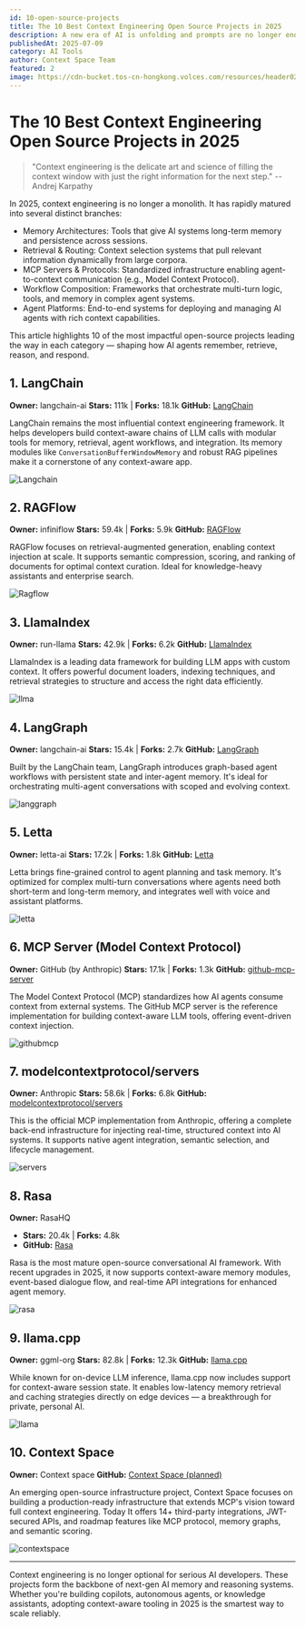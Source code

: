 ```yaml
---
id: 10-open-source-projects
title: The 10 Best Context Engineering Open Source Projects in 2025
description: A new era of AI is unfolding and prompts are no longer enough. This article showcases the 10 powerful open-source projects shaping the future of context-aware and memory-enabled AI agents.
publishedAt: 2025-07-09
category: AI Tools
author: Context Space Team
featured: 2
image: https://cdn-bucket.tos-cn-hongkong.volces.com/resources/header02_1752144200994.jpg
---
```



# The 10 Best Context Engineering Open Source Projects in 2025

> "Context engineering is the delicate art and science of filling the context window with just the right information for the next step." --Andrej Karpathy

In 2025, context engineering is no longer a monolith. It has rapidly matured into several distinct branches:
- Memory Architectures: Tools that give AI systems long-term memory and persistence across sessions.
- Retrieval & Routing: Context selection systems that pull relevant information dynamically from large corpora.
- MCP Servers & Protocols: Standardized infrastructure enabling agent-to-context communication (e.g., Model Context Protocol).
- Workflow Composition: Frameworks that orchestrate multi-turn logic, tools, and memory in complex agent systems.
- Agent Platforms: End-to-end systems for deploying and managing AI agents with rich context capabilities.

This article highlights 10 of the most impactful open-source projects leading the way in each category — shaping how AI agents remember, retrieve, reason, and respond.

## 1. LangChain

**Owner:** langchain-ai
**Stars:** 111k | **Forks:** 18.1k
**GitHub:** [LangChain](https://github.com/langchain-ai/langchain)

LangChain remains the most influential context engineering framework. It helps developers build context-aware chains of LLM calls with modular tools for memory, retrieval, agent workflows, and integration. Its memory modules like `ConversationBufferWindowMemory` and robust RAG pipelines make it a cornerstone of any context-aware app.

![Langchain](https://cdn-bucket.tos-cn-hongkong.volces.com/resources/Langchain_1752144038905.png)

## 2. RAGFlow

**Owner:** infiniflow
**Stars:** 59.4k | **Forks:** 5.9k
**GitHub:** [RAGFlow](https://github.com/infiniflow/ragflow)

RAGFlow focuses on retrieval-augmented generation, enabling context injection at scale. It supports semantic compression, scoring, and ranking of documents for optimal context curation. Ideal for knowledge-heavy assistants and enterprise search.

![Ragflow](https://cdn-bucket.tos-cn-hongkong.volces.com/resources/Ragflow_1752144039258.png)

## 3. LlamaIndex

**Owner:** run-llama
**Stars:** 42.9k | **Forks:** 6.2k
**GitHub:** [LlamaIndex](https://github.com/run-llama/llama_index)

LlamaIndex is a leading data framework for building LLM apps with custom context. It offers powerful document loaders, indexing techniques, and retrieval strategies to structure and access the right data efficiently.

![llma](https://cdn-bucket.tos-cn-hongkong.volces.com/resources/llma_1752144039310.png)

## 4. LangGraph

**Owner:** langchain-ai
**Stars:** 15.4k | **Forks:** 2.7k
**GitHub:** [LangGraph](https://github.com/langchain-ai/langgraph)

Built by the LangChain team, LangGraph introduces graph-based agent workflows with persistent state and inter-agent memory. It's ideal for orchestrating multi-agent conversations with scoped and evolving context.

![langgraph](https://cdn-bucket.tos-cn-hongkong.volces.com/resources/langgraph_1752144039370.png)

## 5. Letta

**Owner:** letta-ai
**Stars:** 17.2k | **Forks:** 1.8k
**GitHub:** [Letta](https://github.com/letta-ai/letta)

Letta brings fine-grained control to agent planning and task memory. It's optimized for complex multi-turn conversations where agents need both short-term and long-term memory, and integrates well with voice and assistant platforms.

![letta](https://cdn-bucket.tos-cn-hongkong.volces.com/resources/letta_1752144039410.png)


## 6. MCP Server (Model Context Protocol)

**Owner:** GitHub (by Anthropic)
**Stars:** 17.1k | **Forks:** 1.3k
**GitHub:** [github-mcp-server](https://github.com/github/github-mcp-server)

The Model Context Protocol (MCP) standardizes how AI agents consume context from external systems. The GitHub MCP server is the reference implementation for building context-aware LLM tools, offering event-driven context injection.

![githubmcp](https://cdn-bucket.tos-cn-hongkong.volces.com/resources/githubmcp_1752144039450.png)


## 7. modelcontextprotocol/servers

**Owner:** Anthropic
**Stars:** 58.6k | **Forks:** 6.8k
**GitHub:** [modelcontextprotocol/servers](https://github.com/modelcontextprotocol/servers)

This is the official MCP implementation from Anthropic, offering a complete back-end infrastructure for injecting real-time, structured context into AI systems. It supports native agent integration, semantic selection, and lifecycle management.

![servers](https://cdn-bucket.tos-cn-hongkong.volces.com/resources/servers_1752144039492.png)

## 8. Rasa
**Owner:** RasaHQ
* **Stars:** 20.4k | **Forks:** 4.8k
* **GitHub:** [Rasa](https://github.com/RasaHQ/rasa)

Rasa is the most mature open-source conversational AI framework. With recent upgrades in 2025, it now supports context-aware memory modules, event-based dialogue flow, and real-time API integrations for enhanced agent memory.

![rasa](https://cdn-bucket.tos-cn-hongkong.volces.com/resources/rasa_1752144039534.png)

## 9. **llama.cpp**

**Owner:** ggml-org
**Stars:** 82.8k | **Forks:** 12.3k
**GitHub:** [llama.cpp](https://github.com/ggerganov/llama.cpp)

While known for on-device LLM inference, llama.cpp now includes support for context-aware session state. It enables low-latency memory retrieval and caching strategies directly on edge devices — a breakthrough for private, personal AI.

![llama](https://cdn-bucket.tos-cn-hongkong.volces.com/resources/llama_1752144039580.png)


## 10. **Context Space**

**Owner:** Context space
**GitHub:** [Context Space (planned)](https://github.com/context-space/context-space)

An emerging open-source infrastructure project, Context Space focuses on building a production-ready infrastructure that extends MCP's vision toward full context engineering. Today It offers 14+ third-party integrations, JWT-secured APIs, and roadmap features like MCP protocol, memory graphs, and semantic scoring.

![contextspace](https://cdn-bucket.tos-cn-hongkong.volces.com/resources/contextspace_1752144039615.png)


---

Context engineering is no longer optional for serious AI developers. These projects form the backbone of next-gen AI memory and reasoning systems. Whether you're building copilots, autonomous agents, or knowledge assistants, adopting context-aware tooling in 2025 is the smartest way to scale reliably.
